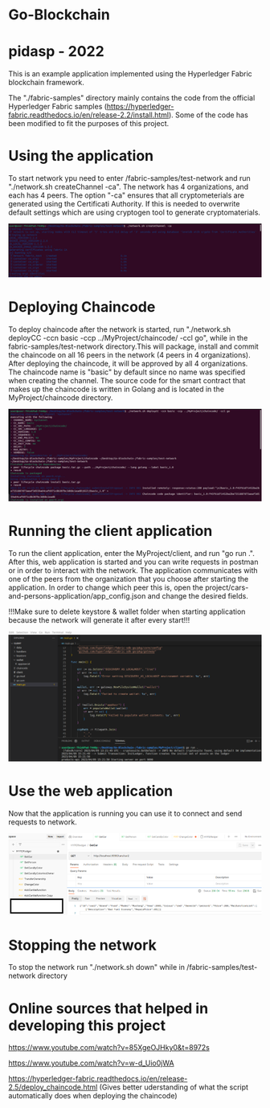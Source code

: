 ﻿# Go-Blockchain
# pidasp - 2022

This is an example application implemented using the Hyperledger Fabric blockchain framework.

The "./fabric-samples" directory mainly contains the code from the official Hyperledger Fabric samples (https://hyperledger-fabric.readthedocs.io/en/release-2.2/install.html). Some of the code has been modified to fit the purposes of this project.

# Using the application

To start network ypu need to enter /fabric-samples/test-network and run "./network.sh createChannel -ca".
The network has 4 organizations, and each has 4 peers.
The option "-ca" ensures that all cryptometerials are generated using the Certificati Authority. If this is needed to overwrite default settings which are using cryptogen tool to generate cryptomaterials.

![alt text](Images/starting.png?raw=true)


# Deploying Chaincode
To deploy chaincode after the network is started, run "./network.sh deployCC -ccn basic -ccp ../MyProject/chaincode/ -ccl go", while in the fabric-samples/test-network directory.This will package, install and commit the chaincode on all 16 peers in the network (4 peers in 4 organizations). After deploying the chaincode, it will be approved by all 4 organizations. The chaincode name is "basic" by default since no name was specified when creating the channel. The source code for the smart contract that makes up the chaincode is written in Golang and is located in the MyProject/chaincode directory.

![alt text](Images/deploy.png?raw=true)



# Running the client application
To run the client application, enter the MyProject/client, and run "go run .". After this, web application is started and you can write requests in postman or in order to interact with the network. The application communicates with one of the peers from the organization that you choose after starting the application. In order to change which peer this is, open the project/cars-and-persons-application/app_config.json and change the desired fields.

!!!Make sure to delete keystore & wallet folder when starting application because the network will generate it after every start!!!

![alt text](Images/runClient.png?raw=true)

# Use the web application 
Now that the application is running you can use it to connect and send requests to network.


![alt text](Images/postman.png?raw=true)

# Stopping the network

To stop the network run "./network.sh down" while in /fabric-samples/test-network directory


# Online sources that helped in developing this project

https://www.youtube.com/watch?v=85XgeOJHky0&t=8972s

https://www.youtube.com/watch?v=w-d_Uio0jWA

https://hyperledger-fabric.readthedocs.io/en/release-2.5/deploy_chaincode.html (Gives better uderstanding of what the script automatically does when deploying the chaincode)
